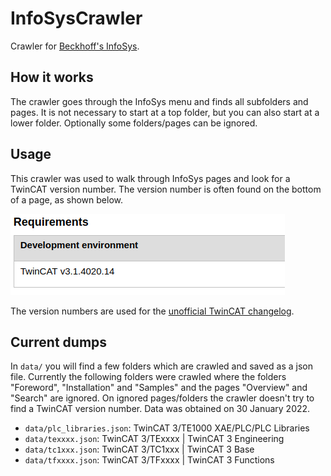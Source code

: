# InfoSysCrawler

Crawler for [Beckhoff's InfoSys](https://infosys.beckhoff.com/index_en.htm).

## How it works

The crawler goes through the InfoSys menu and finds all subfolders and pages. It is not necessary to start at a top folder, but you can also start at a lower folder. Optionally some folders/pages can be ignored.

## Usage

This crawler was used to walk through InfoSys pages and look for a TwinCAT version number. The version number is often found on the bottom of a page, as shown below. 

![](img/tc_version.png)

The version numbers are used for the [unofficial TwinCAT changelog](https://github.com/Roald87/TwinCatChangelog).

## Current dumps

In `data/` you will find a few folders which are crawled and saved as a json file. Currently the following folders were crawled where the folders "Foreword", "Installation" and "Samples" and the pages "Overview" and "Search" are ignored. On ignored pages/folders the crawler doesn't try to find a TwinCAT version number. Data was obtained on 30 January 2022.

- `data/plc_libraries.json`: TwinCAT 3/TE1000 XAE/PLC/PLC Libraries
- `data/texxxx.json`: TwinCAT 3/TExxxx | TwinCAT 3 Engineering 
- `data/tc1xxx.json`: TwinCAT 3/TC1xxx | TwinCAT 3 Base
- `data/tfxxxx.json`: TwinCAT 3/TFxxxx | TwinCAT 3 Functions
